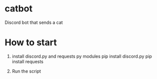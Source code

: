# catbot
Discord bot that sends a cat

# How to start
1. install discord.py and requests py modules
  pip install discord.py
  pip install requests

2. Run the script

